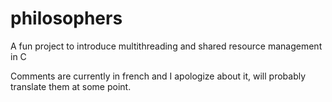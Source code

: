 # philosophers
A fun project to introduce multithreading and shared resource management in C

Comments are currently in french and I apologize about it, will probably translate them at some point.